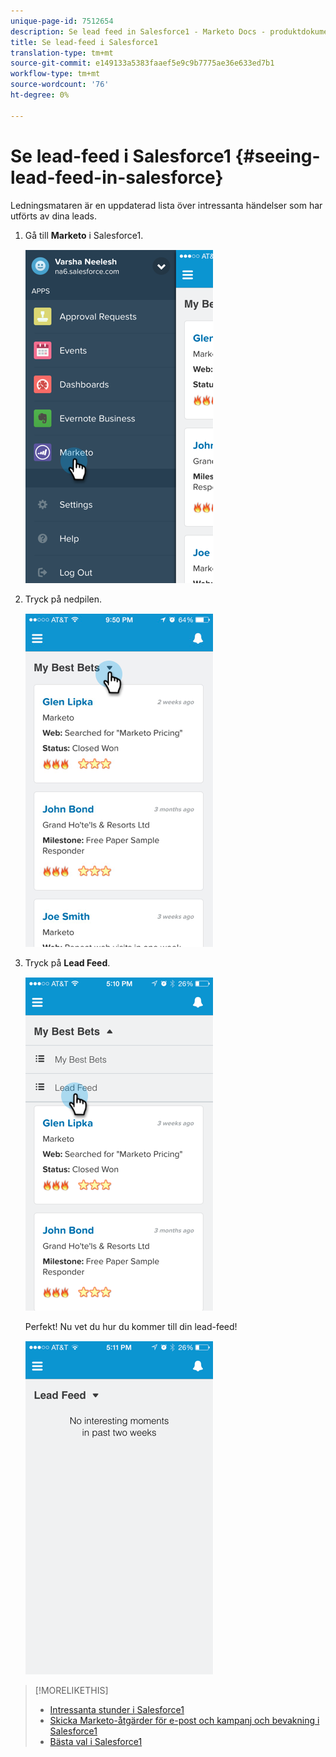 ```yaml
---
unique-page-id: 7512654
description: Se lead feed in Salesforce1 - Marketo Docs - produktdokumentation
title: Se lead-feed i Salesforce1
translation-type: tm+mt
source-git-commit: e149133a5383faaef5e9c9b7775ae36e633ed7b1
workflow-type: tm+mt
source-wordcount: '76'
ht-degree: 0%

---
```



# Se lead-feed i Salesforce1 {#seeing-lead-feed-in-salesforce}

Ledningsmataren är en uppdaterad lista över intressanta händelser som har utförts av dina leads.

1. Gå till **Marketo** i Salesforce1.

   ![](assets/image2015-4-20-15-3a14-3a15.png)

1. Tryck på nedpilen.

   ![](assets/image2015-4-23-17-3a7-3a16.png)

1. Tryck på **Lead Feed**.

   ![](assets/image2015-4-23-17-3a19-3a16.png)

   Perfekt! Nu vet du hur du kommer till din lead-feed!

   ![](assets/image2015-4-23-17-3a20-3a12.png)

>[!MORELIKETHIS]
>
>* [Intressanta stunder i Salesforce1](interesting-moments-in-salesforce1.md)
>* [Skicka Marketo-åtgärder för e-post och kampanj och bevakning i Salesforce1](send-marketo-email-and-campaign-and-watchlist-actions-in-salesforce1.md)
>* [Bästa val i Salesforce1](best-bets-in-salesforce1.md)

>



